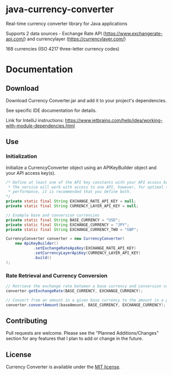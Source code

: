 # java-currency-converter

Real-time currency converter library for Java applications

Supports 2 data sources - Exchange Rate API (https://www.exchangerate-api.com/) and currencylayer (https://currencylayer.com/)

168 currencies (ISO 4217 three-letter currency codes)


# Documentation

## Download

Download Currency Converter.jar and add it to your project's dependencies.

See specific IDE documentation for details. 

Link for IntelliJ instructions: https://www.jetbrains.com/help/idea/working-with-module-dependencies.html

## Use 

### Initialization

Initialize a CurrencyConverter object using an APIKeyBuilder object and your API access key(s).

```java
/* Define at least one of the API key constants with your API access key(s).
 * The service will work with access to one API, however, for optimal service 
 * performance, it is recommended that you define both.
*/
private static final String EXCHANGE_RATE_API_KEY = null;
private static final String CURRENCY_LAYER_API_KEY = null;

// Example base and conversion currencies
private static final String BASE_CURRENCY = "USD";
private static final String EXCHANGE_CURRENCY = "JPY";
private static final String EXCHANGE_CURRENCY_TWO = "GBP";

CurrencyConverter converter = new CurrencyConverter(
    new ApiKeyBuilder()
            .setExchangeRateApiKey(EXCHANGE_RATE_API_KEY)
            .setCurrencyLayerApiKey(CURRENCY_LAYER_API_KEY)
            .build()
);
```

### Rate Retrieval and Currency Conversion

```java
// Retrieve the exchange rate between a base currency and conversion currency
converter.getExchangeRate(BASE_CURRENCY, EXCHANGE_CURRENCY);

// Convert from an amount in a given base currency to the amount in a given conversion currency
converter.convertAmount(baseAmount, BASE_CURRENCY, EXCHANGE_CURRENCY);
```


## Contributing

Pull requests are welcome. Please see the "Planned Additions/Changes" section for any features that I plan to add or change in the future.


## License
Currency Converter is available under the [MIT license](https://github.com/lanemacdougall/java-currency-converter/blob/master/LICENSE).



